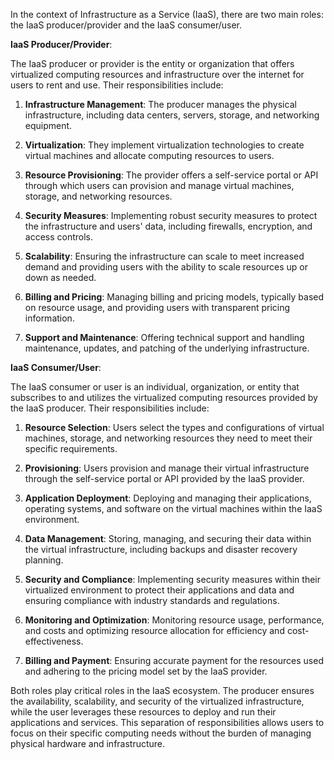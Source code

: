 In the context of Infrastructure as a Service (IaaS), there are two main roles: the IaaS producer/provider and the IaaS consumer/user.

**IaaS Producer/Provider**:

The IaaS producer or provider is the entity or organization that offers virtualized computing resources and infrastructure over the internet for users to rent and use. Their responsibilities include:

1. **Infrastructure Management**: The producer manages the physical infrastructure, including data centers, servers, storage, and networking equipment.

2. **Virtualization**: They implement virtualization technologies to create virtual machines and allocate computing resources to users.

3. **Resource Provisioning**: The provider offers a self-service portal or API through which users can provision and manage virtual machines, storage, and networking resources.

4. **Security Measures**: Implementing robust security measures to protect the infrastructure and users' data, including firewalls, encryption, and access controls.

5. **Scalability**: Ensuring the infrastructure can scale to meet increased demand and providing users with the ability to scale resources up or down as needed.

6. **Billing and Pricing**: Managing billing and pricing models, typically based on resource usage, and providing users with transparent pricing information.

7. **Support and Maintenance**: Offering technical support and handling maintenance, updates, and patching of the underlying infrastructure.

**IaaS Consumer/User**:

The IaaS consumer or user is an individual, organization, or entity that subscribes to and utilizes the virtualized computing resources provided by the IaaS producer. Their responsibilities include:

1. **Resource Selection**: Users select the types and configurations of virtual machines, storage, and networking resources they need to meet their specific requirements.

2. **Provisioning**: Users provision and manage their virtual infrastructure through the self-service portal or API provided by the IaaS provider.

3. **Application Deployment**: Deploying and managing their applications, operating systems, and software on the virtual machines within the IaaS environment.

4. **Data Management**: Storing, managing, and securing their data within the virtual infrastructure, including backups and disaster recovery planning.

5. **Security and Compliance**: Implementing security measures within their virtualized environment to protect their applications and data and ensuring compliance with industry standards and regulations.

6. **Monitoring and Optimization**: Monitoring resource usage, performance, and costs and optimizing resource allocation for efficiency and cost-effectiveness.

7. **Billing and Payment**: Ensuring accurate payment for the resources used and adhering to the pricing model set by the IaaS provider.

Both roles play critical roles in the IaaS ecosystem. The producer ensures the availability, scalability, and security of the virtualized infrastructure, while the user leverages these resources to deploy and run their applications and services. This separation of responsibilities allows users to focus on their specific computing needs without the burden of managing physical hardware and infrastructure.

